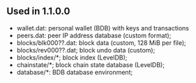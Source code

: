 Used in 1.1.0.0
---------------------
* wallet.dat: personal wallet (BDB) with keys and transactions
* peers.dat: peer IP address database (custom format);
* blocks/blk000??.dat: block data (custom, 128 MiB per file);
* blocks/rev000??.dat; block undo data (custom);
* blocks/index/*; block index (LevelDB);
* chainstate/*; block chain state database (LevelDB);
* database/*: BDB database environment;
